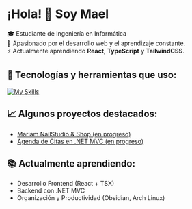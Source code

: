 # ¡Hola! 👋 Soy Mael

🎓 Estudiante de Ingeniería en Informática  
🧠 Apasionado por el desarrollo web y el aprendizaje constante.  
⚡ Actualmente aprendiendo **React**, **TypeScript** y **TailwindCSS**.  

## 🚀 Tecnologías y herramientas que uso:

[![My Skills](https://skillicons.dev/icons?i=python,react,ts,tailwind,html,css,git,postgresql,dotnet&theme=light)](https://skillicons.dev)

## 📈 Algunos proyectos destacados:
- [Mariam NailStudio & Shop (en progreso)](link-al-repo)
- [Agenda de Citas en .NET MVC (en progreso)](link-al-repo)

## 📚 Actualmente aprendiendo:
- Desarrollo Frontend (React + TSX)
- Backend con .NET MVC
- Organización y Productividad (Obsidian, Arch Linux)
